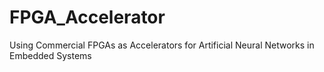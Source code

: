 # FPGA_Accelerator
Using Commercial FPGAs as Accelerators for Artificial Neural Networks in Embedded Systems
